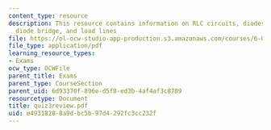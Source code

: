 ```yaml
---
content_type: resource
description: This resource contains information on RLC circuits, diodes, transistors,
  diode bridge, and load lines
file: https://ol-ocw-studio-app-production.s3.amazonaws.com/courses/6-071j-introduction-to-electronics-signals-and-measurement-spring-2006/e49318288a9dbc5b97d4292fc3cc232f_quiz3review.pdf
file_type: application/pdf
learning_resource_types:
- Exams
ocw_type: OCWFile
parent_title: Exams
parent_type: CourseSection
parent_uid: 6d93370f-896e-d5f8-ed3b-4af4af3c8709
resourcetype: Document
title: quiz3review.pdf
uid: e4931828-8a9d-bc5b-97d4-292fc3cc232f
---
```

